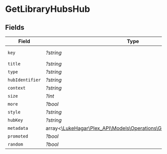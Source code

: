 # GetLibraryHubsHub


## Fields

| Field                                                                                                                    | Type                                                                                                                     | Required                                                                                                                 | Description                                                                                                              | Example                                                                                                                  |
| ------------------------------------------------------------------------------------------------------------------------ | ------------------------------------------------------------------------------------------------------------------------ | ------------------------------------------------------------------------------------------------------------------------ | ------------------------------------------------------------------------------------------------------------------------ | ------------------------------------------------------------------------------------------------------------------------ |
| `key`                                                                                                                    | *?string*                                                                                                                | :heavy_minus_sign:                                                                                                       | N/A                                                                                                                      | /library/sections/1/all?sort=lastViewedAt:desc&unwatched=0&viewOffset=0                                                  |
| `title`                                                                                                                  | *?string*                                                                                                                | :heavy_minus_sign:                                                                                                       | N/A                                                                                                                      | Recently Played Movies                                                                                                   |
| `type`                                                                                                                   | *?string*                                                                                                                | :heavy_minus_sign:                                                                                                       | N/A                                                                                                                      | movie                                                                                                                    |
| `hubIdentifier`                                                                                                          | *?string*                                                                                                                | :heavy_minus_sign:                                                                                                       | N/A                                                                                                                      | movie.recentlyviewed.1                                                                                                   |
| `context`                                                                                                                | *?string*                                                                                                                | :heavy_minus_sign:                                                                                                       | N/A                                                                                                                      | hub.movie.recentlyviewed                                                                                                 |
| `size`                                                                                                                   | *?int*                                                                                                                   | :heavy_minus_sign:                                                                                                       | N/A                                                                                                                      | 6                                                                                                                        |
| `more`                                                                                                                   | *?bool*                                                                                                                  | :heavy_minus_sign:                                                                                                       | N/A                                                                                                                      | true                                                                                                                     |
| `style`                                                                                                                  | *?string*                                                                                                                | :heavy_minus_sign:                                                                                                       | N/A                                                                                                                      | shelf                                                                                                                    |
| `hubKey`                                                                                                                 | *?string*                                                                                                                | :heavy_minus_sign:                                                                                                       | N/A                                                                                                                      | /library/metadata/66485,66098,57249,11449,5858,14944                                                                     |
| `metadata`                                                                                                               | array<[\LukeHagar\Plex_API\Models\Operations\GetLibraryHubsMetadata](../../Models/Operations/GetLibraryHubsMetadata.md)> | :heavy_minus_sign:                                                                                                       | N/A                                                                                                                      |                                                                                                                          |
| `promoted`                                                                                                               | *?bool*                                                                                                                  | :heavy_minus_sign:                                                                                                       | N/A                                                                                                                      | true                                                                                                                     |
| `random`                                                                                                                 | *?bool*                                                                                                                  | :heavy_minus_sign:                                                                                                       | N/A                                                                                                                      | true                                                                                                                     |